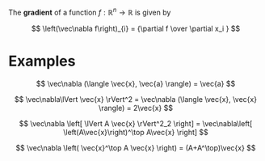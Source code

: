 The **gradient** of a function $f: \mathbb{R}^n \to \mathbb{R}$ is given by

$$
\left(\vec\nabla f\right)_{i} = {\partial f \over \partial x_i }
$$

# Examples

$$
\vec\nabla (\langle \vec{x}, \vec{a} \rangle) =  \vec{a}
$$

$$
\vec\nabla\lVert \vec{x} \rVert^2 = \vec\nabla (\langle \vec{x}, \vec{x} \rangle) =  2\vec{x}
$$

$$
\vec\nabla \left[ \lVert A \vec{x} \rVert^2_2 \right] = \vec\nabla\left[ \left(A\vec{x}\right)^\top A\vec{x} \right]
$$

$$
\vec\nabla \left( \vec{x}^\top A \vec{x} \right) = (A+A^\top)\vec{x}
$$
